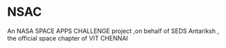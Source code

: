 # NSAC
An NASA SPACE APPS CHALLENGE project ,on behalf of SEDS Antariksh , the official space chapter of VIT CHENNAI
